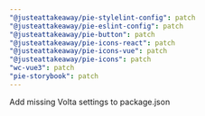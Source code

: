 ```yaml
---
"@justeattakeaway/pie-stylelint-config": patch
"@justeattakeaway/pie-eslint-config": patch
"@justeattakeaway/pie-button": patch
"@justeattakeaway/pie-icons-react": patch
"@justeattakeaway/pie-icons-vue": patch
"@justeattakeaway/pie-icons": patch
"wc-vue3": patch
"pie-storybook": patch
---
```


Add missing Volta settings to package.json

